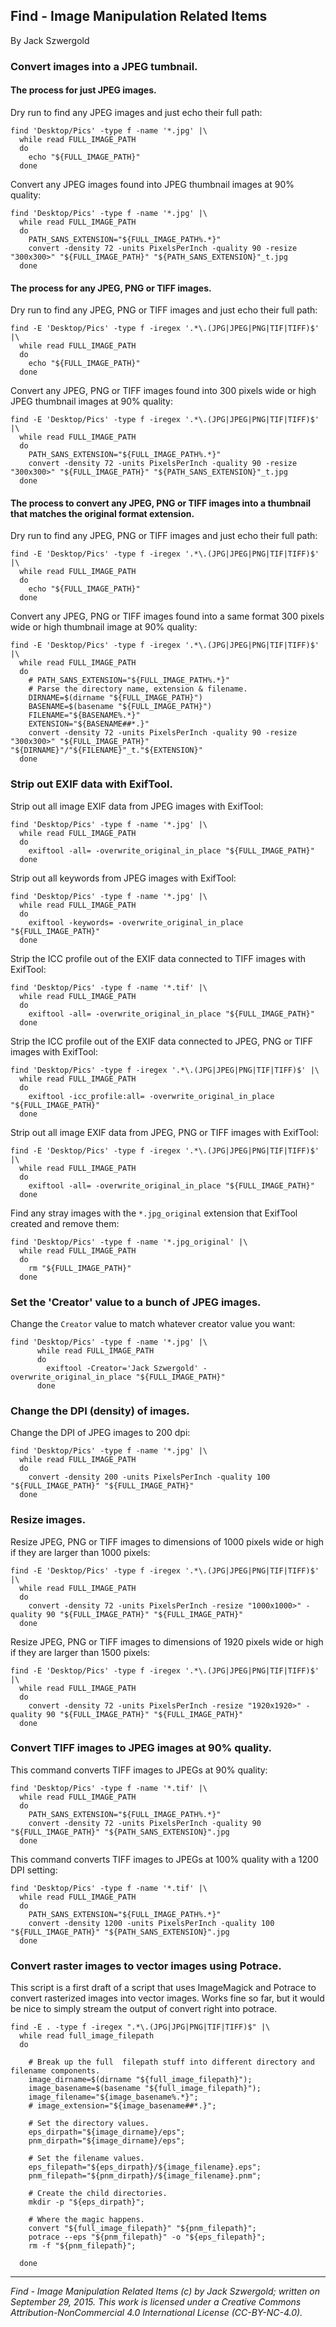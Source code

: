 ## Find - Image Manipulation Related Items

By Jack Szwergold

### Convert images into a JPEG tumbnail.

#### The process for just JPEG images.

Dry run to find any JPEG images and just echo their full path:

	find 'Desktop/Pics' -type f -name '*.jpg' |\
	  while read FULL_IMAGE_PATH
	  do
	    echo "${FULL_IMAGE_PATH}"
	  done

Convert any JPEG images found into JPEG thumbnail images at 90% quality:

	find 'Desktop/Pics' -type f -name '*.jpg' |\
	  while read FULL_IMAGE_PATH
	  do
	    PATH_SANS_EXTENSION="${FULL_IMAGE_PATH%.*}"
	    convert -density 72 -units PixelsPerInch -quality 90 -resize "300x300>" "${FULL_IMAGE_PATH}" "${PATH_SANS_EXTENSION}"_t.jpg
	  done

#### The process for any JPEG, PNG or TIFF images.

Dry run to find any JPEG, PNG or TIFF images and just echo their full path:

	find -E 'Desktop/Pics' -type f -iregex '.*\.(JPG|JPEG|PNG|TIF|TIFF)$' |\
	  while read FULL_IMAGE_PATH
	  do
	    echo "${FULL_IMAGE_PATH}"
	  done

Convert any JPEG, PNG or TIFF images found into 300 pixels wide or high JPEG thumbnail images at 90% quality:

	find -E 'Desktop/Pics' -type f -iregex '.*\.(JPG|JPEG|PNG|TIF|TIFF)$' |\
	  while read FULL_IMAGE_PATH
	  do
	    PATH_SANS_EXTENSION="${FULL_IMAGE_PATH%.*}"
	    convert -density 72 -units PixelsPerInch -quality 90 -resize "300x300>" "${FULL_IMAGE_PATH}" "${PATH_SANS_EXTENSION}"_t.jpg
	  done

#### The process to convert any JPEG, PNG or TIFF images into a thumbnail that matches the original format extension.

Dry run to find any JPEG, PNG or TIFF images and just echo their full path:

	find -E 'Desktop/Pics' -type f -iregex '.*\.(JPG|JPEG|PNG|TIF|TIFF)$' |\
	  while read FULL_IMAGE_PATH
	  do
	    echo "${FULL_IMAGE_PATH}"
	  done

Convert any JPEG, PNG or TIFF images found into a same format 300 pixels wide or high thumbnail image at 90% quality:

	find -E 'Desktop/Pics' -type f -iregex '.*\.(JPG|JPEG|PNG|TIF|TIFF)$' |\
	  while read FULL_IMAGE_PATH
	  do
	    # PATH_SANS_EXTENSION="${FULL_IMAGE_PATH%.*}"
	    # Parse the directory name, extension & filename.
        DIRNAME=$(dirname "${FULL_IMAGE_PATH}")
        BASENAME=$(basename "${FULL_IMAGE_PATH}")
        FILENAME="${BASENAME%.*}"
        EXTENSION="${BASENAME##*.}"
	    convert -density 72 -units PixelsPerInch -quality 90 -resize "300x300>" "${FULL_IMAGE_PATH}" "${DIRNAME}"/"${FILENAME}"_t."${EXTENSION}"
	  done

### Strip out EXIF data with ExifTool.

Strip out all image EXIF data from JPEG images with ExifTool:

	find 'Desktop/Pics' -type f -name '*.jpg' |\
	  while read FULL_IMAGE_PATH
	  do
	    exiftool -all= -overwrite_original_in_place "${FULL_IMAGE_PATH}"
	  done

Strip out all keywords from JPEG images with ExifTool:

	find 'Desktop/Pics' -type f -name '*.jpg' |\
	  while read FULL_IMAGE_PATH
	  do
	    exiftool -keywords= -overwrite_original_in_place "${FULL_IMAGE_PATH}"
	  done

Strip the ICC profile out of the EXIF data connected to TIFF images with ExifTool:

	find 'Desktop/Pics' -type f -name '*.tif' |\
	  while read FULL_IMAGE_PATH
	  do
	    exiftool -all= -overwrite_original_in_place "${FULL_IMAGE_PATH}"
	  done

Strip the ICC profile out of the EXIF data connected to JPEG, PNG or TIFF images with ExifTool:

	find 'Desktop/Pics' -type f -iregex '.*\.(JPG|JPEG|PNG|TIF|TIFF)$' |\
	  while read FULL_IMAGE_PATH
	  do
	    exiftool -icc_profile:all= -overwrite_original_in_place "${FULL_IMAGE_PATH}"
	  done

Strip out all image EXIF data from JPEG, PNG or TIFF images with ExifTool:

	find -E 'Desktop/Pics' -type f -iregex '.*\.(JPG|JPEG|PNG|TIF|TIFF)$' |\
	  while read FULL_IMAGE_PATH
	  do
	    exiftool -all= -overwrite_original_in_place "${FULL_IMAGE_PATH}"
	  done

Find any stray images with the `*.jpg_original` extension that ExifTool created and remove them:

	find 'Desktop/Pics' -type f -name '*.jpg_original' |\
	  while read FULL_IMAGE_PATH
	  do
	    rm "${FULL_IMAGE_PATH}"
	  done

### Set the 'Creator' value to a bunch of JPEG images.

Change the `Creator` value to match whatever creator value you want:

	find 'Desktop/Pics' -type f -name '*.jpg' |\
		  while read FULL_IMAGE_PATH
		  do
		    exiftool -Creator='Jack Szwergold' -overwrite_original_in_place "${FULL_IMAGE_PATH}"
		  done

### Change the DPI (density) of images.

Change the DPI of JPEG images to 200 dpi:

	find 'Desktop/Pics' -type f -name '*.jpg' |\
	  while read FULL_IMAGE_PATH
	  do
	    convert -density 200 -units PixelsPerInch -quality 100 "${FULL_IMAGE_PATH}" "${FULL_IMAGE_PATH}"
	  done

### Resize images.

Resize JPEG, PNG or TIFF images to dimensions of 1000 pixels wide or high if they are larger than 1000 pixels:

	find -E 'Desktop/Pics' -type f -iregex '.*\.(JPG|JPEG|PNG|TIF|TIFF)$' |\
	  while read FULL_IMAGE_PATH
	  do
	    convert -density 72 -units PixelsPerInch -resize "1000x1000>" -quality 90 "${FULL_IMAGE_PATH}" "${FULL_IMAGE_PATH}"
	  done

Resize JPEG, PNG or TIFF images to dimensions of 1920 pixels wide or high if they are larger than 1500 pixels:

	find -E 'Desktop/Pics' -type f -iregex '.*\.(JPG|JPEG|PNG|TIF|TIFF)$' |\
	  while read FULL_IMAGE_PATH
	  do
	    convert -density 72 -units PixelsPerInch -resize "1920x1920>" -quality 90 "${FULL_IMAGE_PATH}" "${FULL_IMAGE_PATH}"
	  done

### Convert TIFF images to JPEG images at 90% quality.

This command converts TIFF images to JPEGs at 90% quality:

	find 'Desktop/Pics' -type f -name '*.tif' |\
	  while read FULL_IMAGE_PATH
	  do
	    PATH_SANS_EXTENSION="${FULL_IMAGE_PATH%.*}"
	    convert -density 72 -units PixelsPerInch -quality 90 "${FULL_IMAGE_PATH}" "${PATH_SANS_EXTENSION}".jpg
	  done

This command converts TIFF images to JPEGs at 100% quality with a 1200 DPI setting:

	find 'Desktop/Pics' -type f -name '*.tif' |\
	  while read FULL_IMAGE_PATH
	  do
	    PATH_SANS_EXTENSION="${FULL_IMAGE_PATH%.*}"
	    convert -density 1200 -units PixelsPerInch -quality 100 "${FULL_IMAGE_PATH}" "${PATH_SANS_EXTENSION}".jpg
	  done

### Convert raster images to vector images using Potrace.

This script is a first draft of a script that uses ImageMagick and Potrace to convert rasterized images into vector images. Works fine so far, but it would be nice to simply stream the output of convert right into potrace.

	find -E . -type f -iregex ".*\.(JPG|JPG|PNG|TIF|TIFF)$" |\
	  while read full_image_filepath
	  do
	
	    # Break up the full  filepath stuff into different directory and filename components.
	    image_dirname=$(dirname "${full_image_filepath}");
	    image_basename=$(basename "${full_image_filepath}");
	    image_filename="${image_basename%.*}";
	    # image_extension="${image_basename##*.}";
	
	    # Set the directory values.
	    eps_dirpath="${image_dirname}/eps";
	    pnm_dirpath="${image_dirname}/eps";
	
	    # Set the filename values.
	    eps_filepath="${eps_dirpath}/${image_filename}.eps";
	    pnm_filepath="${pnm_dirpath}/${image_filename}.pnm";
	
	    # Create the child directories.
	    mkdir -p "${eps_dirpath}";
	
	    # Where the magic happens.
	    convert "${full_image_filepath}" "${pnm_filepath}";
	    potrace --eps "${pnm_filepath}" -o "${eps_filepath}";
	    rm -f "${pnm_filepath}";
	
	  done


***

*Find - Image Manipulation Related Items (c) by Jack Szwergold; written on September 29, 2015. This work is licensed under a Creative Commons Attribution-NonCommercial 4.0 International License (CC-BY-NC-4.0).*